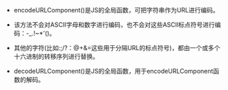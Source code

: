 <!--
 * @Author: whisperSec
 * @objectDescription: 文件描述
 * @Date: 2020-10-31 14:56:55
 * @LastEditors: 最后编辑者
 * @LastEditTime: 2020-10-31 15:27:09
-->

- encodeURLComponent()是JS的全局函数，可把字符串作为URL进行编码。
- 该方法不会对ASCII字母和数字进行编码，也不会对这些ASCII标点符号进行编码：-_.!~*'()。
- 其他的字符(比如:;/?：@+&=这些用于分隔URL的标点符号)，都由一个或多个十六进制的转移序列进行替换。

- decodeURLComponent()是JS的全局函数，用于encodeURLComponent函数的解码。

